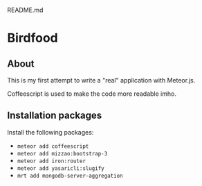 README.md
# Birdfood

## About
This is my first attempt to write a "real" application with Meteor.js.

Coffeescript is used to make the code more readable imho.

## Installation packages
Install the following packages:

* `meteor add coffeescript`
* `meteor add mizzao:bootstrap-3`
* `meteor add iron:router`
* `meteor add yasaricli:slugify`
* `mrt add mongodb-server-aggregation`